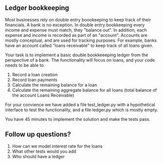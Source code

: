 ## Ledger bookkeeping

Most businesses rely on double entry boookeeping to keep track of their financials. A bank is no exception.
In double entry bookkeeping every income and expense must match, they "balance out". In addition, each expense and income is recorded as part of an "account". Accounts are mostly conceptual, and are used for tracking purposes. For example, banks have an account called "loans receivable" to keep track of all loans given.

Your task is to implement a basic double bookkeeeping ledger from the perspective of a bank. The functionality will focus on loans, and your code needs to be able to

1. Record a loan creation
2. Record loan payments
3. Calculate the remaining balance for a loan
4. Calculate the remaining aggregate balance for all loans (total balance of the account Loans Receivable)

For your convience we have added a file test_ledger.py with a hypothetical interface to test the functionality, and a file ledger.py which is mostly empty.

You have 45 minutes to implement the solution and make the tests pass.

## Follow up questions?
1. How can we model interest rate for the loans
2. What other tests would you add
3. Who should have a ledger